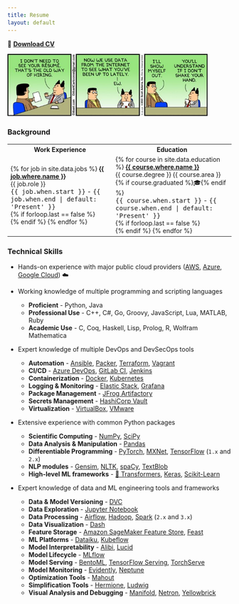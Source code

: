 ```yaml
---
title: Resume
layout: default
---
```


📄 [**Download CV**](/assets/documents/cv_en.pdf)

<img src="/assets/images/dilbert-resume.jpg" width="450px"/>

### Background

<table>
    <tr>
        <th>Work Experience</th>
        <th>Education</th>
    </tr>
    <tr>
        <td>
            {% for job in site.data.jobs %}
            <a href="{{ job.where.link }}"><b>{{ job.where.name }}</b></a> <br>
            {{ job.role }} <br>
            <tt>{{ job.when.start }}</tt> - <tt>{{ job.when.end | default: 'Present' }}</tt> <br>
            {% if forloop.last == false %}
            <br>
            {% endif %}
            {% endfor %}
        </td>
        <td>
            {% for course in site.data.education %}
            <a href="{{ course.where.link }}"><b>{{ course.where.name }}</b></a> <br>
            {{ course.degree }} {{ course.area }} {% if course.graduated %}🎓{% endif %} <br>
            <tt>{{ course.when.start }}</tt> - <tt>{{ course.when.end | default: 'Present' }}</tt> <br>
            {% if forloop.last == false %}
            <br>
            {% endif %}
            {% endfor %}
        </td>
    </tr>
</table>

### Technical Skills

* Hands-on experience with major public cloud providers ([AWS](https://aws.amazon.com/), [Azure](https://azure.microsoft.com/en-us/), [Google Cloud](https://cloud.google.com/)) ☁️
    
* Working knowledge of multiple programming and scripting languages

    - **Proficient** - Python, Java
    - **Professional Use** - C++, C#, Go, Groovy, JavaScript, Lua, MATLAB, Ruby
    - **Academic Use** - C, Coq, Haskell, Lisp, Prolog, R, Wolfram Mathematica

* Expert knowledge of multiple DevOps and DevSecOps tools

    - **Automation** - [Ansible](https://www.redhat.com/en/technologies/management/ansible), [Packer](https://www.packer.io/), [Terraform](https://www.terraform.io/), [Vagrant](https://www.vagrantup.com/)
    - **CI/CD** - [Azure DevOps](https://docs.microsoft.com/en-us/azure/devops), [GitLab CI](https://docs.gitlab.com/ee/ci/), [Jenkins](https://www.jenkins.io/)
    - **Containerization** - [Docker](https://www.docker.com/), [Kubernetes](https://kubernetes.io/)
    - **Logging & Monitoring** - [Elastic Stack](https://www.elastic.co/elastic-stack/), [Grafana](https://grafana.com/grafana/)
    - **Package Management** - [JFrog Artifactory](https://jfrog.com/artifactory/)
    - **Secrets Management** - [HashiCorp Vault](https://www.hashicorp.com/products/vault/)
    - **Virtualization** - [VirtualBox](https://www.virtualbox.org/), [VMware](https://www.vmware.com/)

* Extensive experience with common Python packages

    - **Scientific Computing** - [NumPy](https://numpy.org/), [SciPy](https://www.scipy.org/)
    - **Data Analysis & Manipulation** - [Pandas](https://pandas.pydata.org/)
    - **Differentiable Programming** - [PyTorch](https://pytorch.org/), [MXNet](https://mxnet.apache.org/versions/1.8.0/), [TensorFlow](https://www.tensorflow.org/) (`1.x` and `2.x`)
    - **NLP modules** - [Gensim](https://radimrehurek.com/gensim/), [NLTK](https://www.nltk.org/), [spaCy](https://spacy.io/), [TextBlob](https://textblob.readthedocs.io/en/dev/)
    - **High-level ML frameworks** - [🤗 Transformers](https://github.com/huggingface/transformers), [Keras](https://keras.io/), [Scikit-Learn](https://scikit-learn.org/stable/)
    
* Expert knowledge of data and ML engineering tools and frameworks

    - **Data & Model Versioning** - [DVC](https://dvc.org/)
    - **Data Exploration** - [Jupyter Notebook](https://jupyter.org/)
    - **Data Processing** - [Airflow](https://airflow.apache.org/), [Hadoop](https://hadoop.apache.org/), [Spark](https://spark.apache.org/) (`2.x` and `3.x`)
    - **Data Visualization** - [Dash](https://github.com/plotly/dash)
    - **Feature Storage** - [Amazon SageMaker Feature Store](https://aws.amazon.com/sagemaker/feature-store/), [Feast](https://feast.dev/)
    - **ML Platforms** - [Dataiku](https://www.dataiku.com/), [Kubeflow](https://www.kubeflow.org/)
    - **Model Interpretability** - [Alibi](https://github.com/SeldonIO/alibi), [Lucid](https://github.com/tensorflow/lucid) 
    - **Model Lifecycle** - [MLflow](https://mlflow.org/)
    - **Model Serving** - [BentoML](https://docs.bentoml.org/en/latest/), [TensorFlow Serving](https://www.tensorflow.org/tfx/guide/serving), [TorchServe](https://pytorch.org/serve/)
    - **Model Monitoring** - [Evidently](https://github.com/evidentlyai/evidently), [Neptune](https://neptune.ai/)
    - **Optimization Tools** - [Mahout](https://mahout.apache.org/)
    - **Simplification Tools** - [Hermione](https://github.com/a3data/hermione), [Ludwig](https://github.com/ludwig-ai/ludwig)
    - **Visual Analysis and Debugging** - [Manifold](https://github.com/uber/manifold), [Netron](https://github.com/lutzroeder/netron), [Yellowbrick](https://github.com/DistrictDataLabs/yellowbrick)
